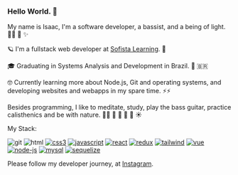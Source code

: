 ### Hello World. 👋

My name is Isaac, I'm a software developer, a bassist, and a being of light. 👨‍💻 🎸 ✨

🪐 I'm a fullstack web developer at [Sofista Learning](https://sofista.com.br/). 🚀

🎓 Graduating in Systems Analysis and Development in Brazil. 📖 🇧🇷

🤓 Currently learning more about Node.js, Git and operating systems, and developing websites and webapps in my spare time. ⚡⚡
 
Besides programming, I like to meditate, study, play the bass guitar, practice calisthenics and be with nature. 🧘‍♂️ 🧠 🎸 💪 🌳 ☀️

My Stack:

![git](https://user-images.githubusercontent.com/37576563/160243346-1beba7ff-ca40-4333-a7d8-64bec86000ac.png)
![html](https://user-images.githubusercontent.com/37576563/160243588-0bdadc99-4600-4775-8393-dab8f4115128.png)
[![css3](https://user-images.githubusercontent.com/37576563/160049767-681ac93d-64d8-4120-b340-267d58c4e09e.png)](https://en.wikipedia.org/wiki/CSS)
[![javascript](https://user-images.githubusercontent.com/37576563/160047811-bab27e83-35d6-4a27-925b-9b996c573a49.png)](https://en.wikipedia.org/wiki/JavaScript)
[![react](https://user-images.githubusercontent.com/37576563/160046597-131c748c-9609-4836-a8da-678345d29537.png)](https://reactjs.org/)
[![redux](https://user-images.githubusercontent.com/37576563/160047687-15f0aa28-fdce-477d-b543-32131f4ae318.png)](https://redux.js.org/)
[![tailwind](https://user-images.githubusercontent.com/37576563/160243021-28610e05-79e3-41f6-9470-d969d75637fa.png)](https://tailwindcss.com)
[![vue](https://user-images.githubusercontent.com/37576563/160049918-1bc9b2da-c5b4-40ea-b1b9-3cf9641815d2.png)](https://vuejs.org/)
[![node-js](https://user-images.githubusercontent.com/37576563/160046386-57c9f15f-1876-4bfc-a265-49c2e4eefa89.png)](https://nodejs.org/)
[![mysql](https://user-images.githubusercontent.com/37576563/160047582-d90a2605-61d9-4a8d-a6eb-1ef781e33eeb.png)](https://www.mysql.com/)
[![sequelize](https://user-images.githubusercontent.com/37576563/160049581-ef32f180-80a6-4d2b-8324-2e3482515dab.png)](https://sequelize.org/)

Please follow my developer journey, at [Instagram](https://instagram.com/codigoisaac).
